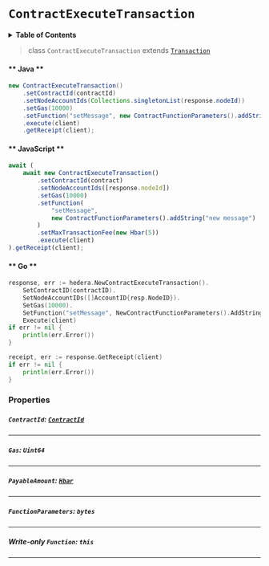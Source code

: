 # `ContractExecuteTransaction`

<details>
<summary><b>Table of Contents</b></summary>

| Item | Java | JavaScript | Go
| - | - | - | - |
| [`ContractId`](#contractid-contractidreferencecontractcontractidmd) | ✅ | ✅ | ✅
| [`Gas`](#gas-uint64) | ✅ | ✅ | ✅
| [`PayableAmount`](#payableamount-hbarreferencehbarmd) | ✅ | ✅ | ✅
| [`FunctionParameters`](#functionparameters-bytestring) | ✅ | ✅ | ✅
| [`Function`](#write-only-function-this) | ✅ | ✅ | ✅
</details>

> class `ContractExecuteTransaction` extends [`Transaction`](reference/Transaction.md)

<!-- tabs:start -->

#### ** Java **

```java
new ContractExecuteTransaction()
    .setContractId(contractId)
    .setNodeAccountIds(Collections.singletonList(response.nodeId))
    .setGas(10000)
    .setFunction("setMessage", new ContractFunctionParameters().addString("new message"))
    .execute(client)
    .getReceipt(client);
```

#### ** JavaScript **

```js
await (
    await new ContractExecuteTransaction()
        .setContractId(contract)
        .setNodeAccountIds([response.nodeId])
        .setGas(10000)
        .setFunction(
            "setMessage",
            new ContractFunctionParameters().addString("new message")
        )
        .setMaxTransactionFee(new Hbar(5))
        .execute(client)
).getReceipt(client);
```

#### ** Go **

```go
response, err := hedera.NewContractExecuteTransaction().
    SetContractID(contractID).
    SetNodeAccountIDs([]AccountID{resp.NodeID}).
    SetGas(10000).
    SetFunction("setMessage", NewContractFunctionParameters().AddString("new message")).
	Execute(client)
if err != nil {
    println(err.Error())
}

receipt, err := response.GetReceipt(client)
if err != nil {
    println(err.Error())
}
```

<!-- tabs:end -->

### Properties

##### `ContractId`: [`ContractId`](reference/contract/ContractId.md)

---

##### `Gas`: `Uint64`

---

##### `PayableAmount`: [`Hbar`](reference/Hbar.md)

---

##### `FunctionParameters`: `bytes`

---

##### **Write-only** `Function`: `this`

---
